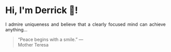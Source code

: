 # Hi, I'm Derrick 👋!
<p align="justify">I admire uniqueness and believe that a clearly focused mind can achieve anything...</p> 
<!-- #quote-start -->
<blockquote>&ldquo;Peace begins with a smile.&rdquo; &mdash; <footer>Mother Teresa</footer></blockquote>
<!-- #quote-end -->
